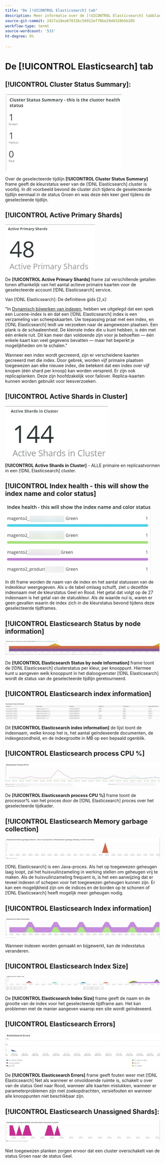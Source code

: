 ```yaml
---
title: "De [!UICONTROL Elasticsearch] tab"
description: Meer informatie over de [!UICONTROL Elasticsearch] tabblad van [!DNL Observation for Adobe Commerce].
source-git-commit: 2427a18ea67833bc50912ef78be29d4320b5b205
workflow-type: tm+mt
source-wordcount: '533'
ht-degree: 0%

---
```



# De [!UICONTROL Elasticsearch] tab

## [!UICONTROL Cluster Status Summary]:

![Overzicht clusterstatus](../../assets/tools/cluster-status-summary.jpg)

Over de geselecteerde tijdlijn **[!UICONTROL Cluster Status Summary]** frame geeft de kleurstatus weer van de [!DNL Elasticsearch] cluster is voorbij. In dit voorbeeld bevond de cluster zich tijdens de geselecteerde tijdlijn eenmaal in de status Groen en was deze één keer geel tijdens de geselecteerde tijdlijn.

## [!UICONTROL Active Primary Shards]

![Actieve primaire delen](../../assets/tools/active-primary-shards.jpg)

De **[!UICONTROL Active Primary Shards]** frame zal verschillende getallen tonen afhankelijk van het aantal actieve primaire kaarten voor de geselecteerde account [!DNL Elasticsearch] service.

Van [!DNL Elasticsearch]: De definitieve gids [2,x]:

&quot;In [Dynamisch bijwerken van indexen](https://www.elastic.co/guide/en/elasticsearch/guide/2.x/dynamic-indices.html), hebben we uitgelegd dat een spek een Lucene-index is en dat een [!DNL Elasticsearch] index is een verzameling van scheepskaarten. Uw toepassing praat met een index, en [!DNL Elasticsearch] leidt uw verzoeken naar de aangewezen plaatsen. Een plank is de schaaleenheid. De kleinste index die u kunt hebben, is één met één enkele ruit. Dit kan meer dan voldoende zijn voor je behoeften — één enkele kaart kan veel gegevens bevatten — maar het beperkt je mogelijkheden om te schalen.&quot;

Wanneer een index wordt gecreeerd, zijn er verscheidene kaarten gecreeerd met die index. Door gebrek, worden vijf primaire plaatsen toegewezen aan elke nieuwe index, die betekent dat een index over vijf knopen (één shard per knoop) kan worden verspreid. Er zijn ook replicaplanken. Deze zijn hoofdzakelijk voor failover. Replica-kaarten kunnen worden gebruikt voor leesverzoeken.

## [!UICONTROL Active Shards in Cluster]

![Actief delen in cluster](../../assets/tools/active-shards-in-cluster.jpg)

**[!UICONTROL Active Shards in Cluster]** - ALLE primaire en replicaatvormen in een [!DNL Elasticsearch] cluster.

## [!UICONTROL Index health - this will show the index name and color status]

![Indexgezondheid](../../assets/tools/index-health.jpg)

In dit frame worden de naam van de index en het aantal statussen van de indexkleur weergegeven. Als u de tabel omlaag schuift, ziet u dezelfde indexnaam met de kleurstatus Geel en Rood. Het getal dat volgt op de 27 indexnaam is het getal van de statuskleur. Als de waarde nul is, waren er geen gevallen waarin de index zich in die kleurstatus bevond tijdens deze geselecteerde tijdframes.

## [!UICONTROL Elasticsearch Status by node information]

![Elasticsearch-status](../../assets/tools/elasticsearch-status-by-node.jpg)

De **[!UICONTROL Elasticsearch Status by node information]** frame toont de [!DNL Elasticsearch] clusterstatus per kleur, per knooppunt. Hiermee kunt u aangeven welk knooppunt in het dialoogvenster [!DNL Elasticsearch] wordt de status van de geselecteerde tijdlijn geretourneerd.

## [!UICONTROL Elasticsearch index information]

![Elasticsearch-indexgegevens](../../assets/tools/elasticsearch-tab-elasticsearch-index-information-image-1.jpg)

Dit **[!UICONTROL Elasticsearch index information]** de lijst toont de indexnaam, welke knoop het is, het aantal geïndexeerde documenten, de indexgezondheid, en de indexgrootte in MB op een bepaald ogenblik.

## [!UICONTROL Elasticsearch process CPU %]

![Elasticsearch-processor](../../assets/tools/elasticsearch-process-cpu.jpg)

De **[!UICONTROL Elasticsearch process CPU %]** frame toont de processor% van het proces door de [!DNL Elasticsearch] proces over het geselecteerde tijdkader.

## [!UICONTROL Elasticsearch Memory garbage collection]

![Elasticsearch Geheugenafval](../../assets/tools/elasticsearch-memory-garbage.jpg)

[!DNL Elasticsearch] is een Java-proces. Als het op toegewezen geheugen laag loopt, zal het huisvuilinzameling in werking stellen om geheugen vrij te maken. Als de huisvuilinzameling frequent is, is het een aanwijzing dat er teveel indexen of schepen voor het toegewezen geheugen kunnen zijn. Er kan een mogelijkheid zijn om de indices en de borden op te schonen of [!DNL Elasticsearch] heeft mogelijk meer geheugen nodig.

## [!UICONTROL Elasticsearch Index information]

![Elasticsearch-indexgegevens](../../assets/tools/elasticsearch-index-information-2.jpg)

Wanneer indexen worden gemaakt en bijgewerkt, kan de indexstatus veranderen.

## [!UICONTROL Elasticsearch Index Size]

![Elasticsearch-indexgrootte](../../assets/tools/elasticsearch-index-size.jpg)

De **[!UICONTROL Elasticsearch Index Size]** frame geeft de naam en de grootte van de index voor het geselecteerde tijdframe aan. Het kan problemen met de manier aangeven waarop een site wordt geïndexeerd.

## [!UICONTROL Elasticsearch Errors]

![Elasticsearch-fouten](../../assets/tools/elasticsearch-tab-elasticsearch-errors.jpg)

De **[!UICONTROL Elasticsearch Errors]** frame geeft fouten weer met [!DNL Elasticsearch] Net als wanneer er onvoldoende ruimte is, schakelt u over van de status Geel naar Rood, wanneer alle kaarten mislukken, wanneer er parameterproblemen zijn met zoekopdrachten, versiefouten en wanneer alle knooppunten niet beschikbaar zijn.

## [!UICONTROL Elasticsearch Unassigned Shards]:

![Elasticsearch Niet toegewezen delen](../../assets/tools/elasticsearch-unassigned-shards.jpg)

Niet toegewezen planken zorgen ervoor dat een cluster overschakelt van de status Groen naar de status Geel.

